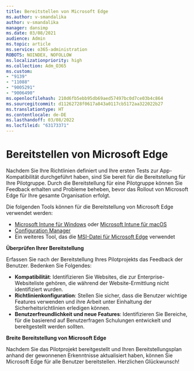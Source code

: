 ```yaml
---
title: Bereitstellen von Microsoft Edge
ms.author: v-smandalika
author: v-smandalika
manager: dansimp
ms.date: 03/08/2021
audience: Admin
ms.topic: article
ms.service: o365-administration
ROBOTS: NOINDEX, NOFOLLOW
ms.localizationpriority: high
ms.collection: Adm_O365
ms.custom:
- "9139"
- "11088"
- "9005291"
- "9006490"
ms.openlocfilehash: 210d6fb5ebb95db69aed57497bc0d7ce03b4c864
ms.sourcegitcommit: d11262728f0617a843a0117cb5172aa322022b27
ms.translationtype: HT
ms.contentlocale: de-DE
ms.lasthandoff: 03/08/2022
ms.locfileid: "63173371"
---
```

# <a name="deploy-microsoft-edge"></a>Bereitstellen von Microsoft Edge

Nachdem Sie Ihre Richtlinien definiert und Ihre ersten Tests zur App-Kompatibilität durchgeführt haben, sind Sie bereit für die Bereitstellung für Ihre Pilotgruppe. Durch die Bereitstellung für eine Pilotgruppe können Sie Feedback erhalten und Probleme beheben, bevor das Rollout von Microsoft Edge für Ihre gesamte Organisation erfolgt.

Die folgenden Tools können für die Bereitstellung von Microsoft Edge verwendet werden:

- [Microsoft Intune für Windows](https://docs.microsoft.com/mem/intune/apps/apps-windows-edge) oder [Microsoft Intune für macOS](https://docs.microsoft.com/mem/intune/apps/apps-edge-macos)
- [Configuration Manager](https://docs.microsoft.com/DeployEdge/deploy-edge-with-configuration-manager)
- Ein weiteres Tool, das die [MSI-Datei für Microsoft Edge](https://www.microsoft.com/edge/business/download) verwendet

**Überprüfen Ihrer Bereitstellung**

Erfassen Sie nach der Bereitstellung Ihres Pilotprojekts das Feedback der Benutzer. Bedenken Sie Folgendes:
- **Kompatibilität**: Identifizieren Sie Websites, die zur Enterprise-Websiteliste gehören, die während der Website-Ermittlung nicht identifiziert wurden.
- **Richtlinienkonfiguration**: Stellen Sie sicher, dass die Benutzer wichtige Features verwenden und ihre Arbeit unter Einhaltung der Sicherheitsrichtlinien erledigen können.
- **Benutzerfreundlichkeit und neue Features**: Identifizieren Sie Bereiche, für die basierend auf Benutzerfragen Schulungen entwickelt und bereitgestellt werden sollten.

**Breite Bereitstellung von Microsoft Edge**

Nachdem Sie das Pilotprojekt bereitgestellt und Ihren Bereitstellungsplan anhand der gewonnenen Erkenntnisse aktualisiert haben, können Sie Microsoft Edge für alle Benutzer bereitstellen. Herzlichen Glückwunsch!

